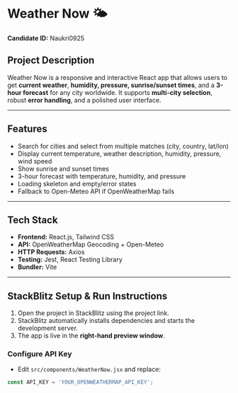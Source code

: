 # Weather Now 🌤️

**Candidate ID:** Naukri0925

## Project Description

Weather Now is a responsive and interactive React app that allows users to get **current weather**, **humidity, pressure, sunrise/sunset times**, and a **3-hour forecast** for any city worldwide. It supports **multi-city selection**, robust **error handling**, and a polished user interface.

---

## Features

- Search for cities and select from multiple matches (city, country, lat/lon)
- Display current temperature, weather description, humidity, pressure, wind speed
- Show sunrise and sunset times
- 3-hour forecast with temperature, humidity, and pressure
- Loading skeleton and empty/error states
- Fallback to Open-Meteo API if OpenWeatherMap fails

---

## Tech Stack

- **Frontend:** React.js, Tailwind CSS
- **API:** OpenWeatherMap Geocoding + Open-Meteo
- **HTTP Requests:** Axios
- **Testing:** Jest, React Testing Library
- **Bundler:** Vite

---

## StackBlitz Setup & Run Instructions

1. Open the project in StackBlitz using the project link.
2. StackBlitz automatically installs dependencies and starts the development server.
3. The app is live in the **right-hand preview window**.

### Configure API Key

- Edit `src/components/WeatherNow.jsx` and replace:

```javascript
const API_KEY = 'YOUR_OPENWEATHERMAP_API_KEY';
```

